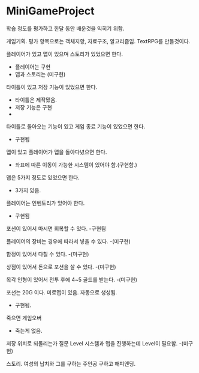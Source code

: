 # MiniGameProject
 학습 정도를 평가하고 한달 동안 배운것을 익히기 위함.

 게임기획.
 평가 항목으로는 객체지향, 자료구조, 알고리즘임.
 TextRPG를 만들것이다.

플레이어가 있고 맵이 있으며 스토리가 있었으면 한다.
- 플레이어는 구현
- 맵과 스토리는 (미구현)

타이틀이 있고 저장 기능이 있었으면 한다.
- 타이틀은 제작됐음.
- 저장 기능은 구현
-
타이틀로 돌아오는 기능이 있고 게임 종료 기능이 있었으면 한다.
- 구현됨

맵이 있고 플레이어가 맵을 돌아다녔으면 한다.
- 좌표에 따른 이동이 가능한 시스템이 있어야 함.(구현함.)

맵은 5가지 정도로 있었으면 한다.
- 3가지 있음.

플레이어는 인벤토리가 있어야 한다.
- 구현됨

포션이 있어서 마시면 회복할 수 있다.
-구현됨

플레이어의 장비는 경우에 따라서 넣을 수 있다.
-(미구현)

함정이 있어서 다칠 수 있다.
-(미구현)


상점이 있어서 돈으로 포션을 살 수 있다.
-(미구현)

목각 인형이 있어서 전투 후에 4~5 골드를 받는다.
-(미구현)

포선는 20G 이다.
미로맵이 있음. 자동으로 생성됨.
- 구현됨.

죽으면 게임오버
- 죽는게 없음.

저장 위치로 되돌리는가 질문
Level 시스템과 맵을 진행하는데 Level이 필요함.
-(미구현)

스토리.
여성의 납치와 그를 구하는 주인공 구하고 해피엔딩. 